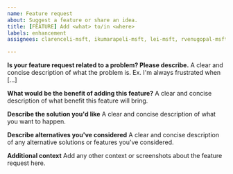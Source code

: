 ```yaml
---
name: Feature request
about: Suggest a feature or share an idea.
title: [FEATURE] Add <what> to/in <where>
labels: enhancement
assignees: clarenceli-msft, ikumarapeli-msft, lei-msft, rvenugopal-msft, vaibhavjain-msft, alcail

---
```


**Is your feature request related to a problem? Please describe.**
A clear and concise description of what the problem is. Ex. I'm always frustrated when [...]

**What would be the benefit of adding this feature?**
A clear and concise description of what benefit this feature will bring.

**Describe the solution you'd like**
A clear and concise description of what you want to happen.

**Describe alternatives you've considered**
A clear and concise description of any alternative solutions or features you've considered.

**Additional context**
Add any other context or screenshots about the feature request here.
